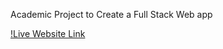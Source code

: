 Academic Project to Create a Full Stack Web app

[!Live Website Link](https://smb78998.github.io/a_202420-CEN-4350/)

